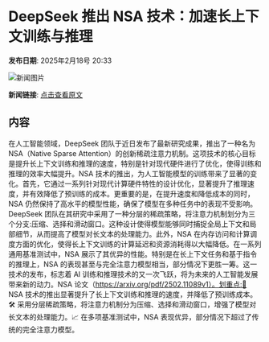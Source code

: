 # ​DeepSeek 推出 NSA 技术：加速长上下文训练与推理

**发布日期**: 2025年2月18号 20:33

![新闻图片](https://pic.chinaz.com/picmap/thumb/202502051558227846_7.jpg)

**新闻链接**: [点击查看原文](https://www.aibase.com/zh/news/15486)

## 内容

在人工智能领域，DeepSeek 团队于近日发布了最新研究成果，推出了一种名为 NSA（Native Sparse Attention）的创新稀疏注意力机制。这项技术的核心目标是提升长上下文训练和推理的速度，特别是针对现代硬件进行了优化，使得训练和推理的效率大幅提升。NSA 技术的推出，为人工智能模型的训练带来了显著的变化。首先，它通过一系列针对现代计算硬件特性的设计优化，显著提升了推理速度，并有效降低了预训练的成本。更重要的是，在提升速度和降低成本的同时，NSA 仍然保持了高水平的模型性能，确保了模型在多种任务中的表现不受影响。DeepSeek 团队在其研究中采用了一种分层的稀疏策略，将注意力机制划分为三个分支:压缩、选择和滑动窗口。这种设计使得模型能够同时捕捉全局上下文和局部细节，从而提高了模型对长文本的处理能力。此外，NSA 在内存访问和计算调度方面的优化，使得长上下文训练的计算延迟和资源消耗得以大幅降低。在一系列通用基准测试中，NSA 展示了其优异的性能。特别是在长上下文任务和基于指令的推理上，NSA 的表现甚至与完全注意力模型相当，部分情况下更胜一筹。这一技术的发布，标志着 AI 训练和推理技术的又一次飞跃，将为未来的人工智能发展带来新的动力。NSA 论文（https://arxiv.org/pdf/2502.11089v1）。划重点:🌟 NSA 技术的推出显著提升了长上下文训练和推理的速度，并降低了预训练成本。🛠️ 采用分层稀疏策略，将注意力机制分为压缩、选择和滑动窗口，增强了模型对长文本的处理能力。📈 在多项基准测试中，NSA 表现优异，部分情况下超过了传统的完全注意力模型。
